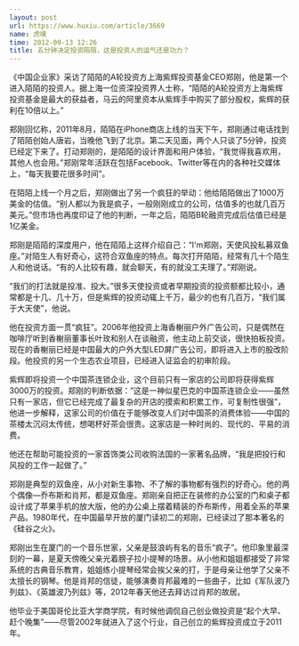 ```yaml
---
layout: post
url: https://www.huxiu.com/article/3669
name: 虎嗅
time: 2012-09-13 12:26
title: 五分钟决定投资陌陌，这是投资人的运气还是功力？
---
```

《中国企业家》采访了陌陌的A轮投资方上海紫辉投资基金CEO郑刚，他是第一个进入陌陌的投资人。据上海一位资深投资界人士称，“陌陌的A轮投资方上海紫辉投资基金是最大的获益者，马云的阿里资本从紫辉手中购买了部分股权，紫辉的获利在10倍以上。”

郑刚回忆称，2011年8月，陌陌在iPhone商店上线的当天下午，郑刚通过电话找到了陌陌创始人唐岩，当晚他飞到了北京。第二天见面，两个人只谈了5分钟，投资已经定下来了。打动郑刚的，是陌陌的设计界面和用户体验，“我觉得我喜欢用，其他人也会用。”郑刚常年活跃在包括Facebook、Twitter等在内的各种社交媒体上，“每天我要花很多时间”。

在陌陌上线一个月之后，郑刚做出了另一个疯狂的举动：他给陌陌做出了1000万美金的估值。“别人都以为我是疯子，一般刚刚成立的公司，估值多的也就几百万美元。”但市场也再度印证了他的判断，一年之后，陌陌B轮融资完成后估值已经是1亿美金。

郑刚是陌陌的深度用户，他在陌陌上这样介绍自己：“I'm郑刚，天使风投私募双鱼座。”对陌生人有好奇心，这符合双鱼座的特点。每次打开陌陌，经常有几十个陌生人和他说话。“有的人比较有趣，就会聊天，有的就没工夫理了。”郑刚说。

“我们的打法就是投准、投大。”很多天使投资或者早期投资的投资额都比较小，通常都是十几、几十万，但是紫辉的投资动辄上千万，最少的也有几百万，“我们属于大天使”，他说。

他在投资方面一贯“疯狂”。2006年他投资上海香榭丽户外广告公司，只是偶然在咖啡厅听到香榭丽董事长叶玫和别人在谈融资，他主动上前交谈，很快拍板投资。现在的香榭丽已经是中国最大的户外大型LED屏广告公司，即将进入上市的股改阶段。他投资的另一个生态农业项目，已经进入证监会的初审阶段。

紫辉即将投资一个中国茶连锁企业，这个目前只有一家店的公司即将获得紫辉3000万的投资。郑刚的判断依据：”这是一神似星巴克的中国茶连锁企业——虽然只有一家店，但它已经完成了最复杂的开店的摸索和积累工作，可复制性很强”，他进一步解释，这家公司的价值在于能够改变人们对中国茶的消费体验——中国的茶楼太沉闷太传统，想喝杯好茶会很贵。这家店是一种时尚的、现代的、平易的消费。

他还在帮助可能投资的一家首饰类公司收购法国的一家著名品牌，“我是把投行和风投的工作一起做了。”

郑刚是典型的双鱼座，从小对新生事物、不了解的事物都有强烈的好奇心。他的两个偶像—乔布斯和肖邦，都是双鱼座。郑刚亲自把正在装修的办公室的门和桌子都设计成了苹果手机的放大版，他的办公桌上摆着精装的乔布斯传，用着全系的苹果产品。1980年代，在中国最早开放的厦门读初二的郑刚，已经读过了那本著名的《硅谷之火》。

郑刚出生在厦门的一个音乐世家，父亲是鼓浪屿有名的音乐“疯子”。他印象里最深刻的一幕，是夏天傍晚父亲光着膀子拉小提琴的场景。从小他和姐姐都接受了非常系统的古典音乐教育，姐姐练小提琴经常会挨父亲的打，于是母亲让他学了父亲不太擅长的钢琴。他是肖邦的信徒，能够演奏肖邦最难的一些曲子，比如《军队波乃列兹》、《英雄波乃列兹》等，2012年春天他还去拜访过肖邦的故居。

他毕业于美国哥伦比亚大学商学院，有时候他调侃自己创业做投资是“起个大早、赶个晚集”——尽管2002年就进入了这个行业，自己创立的紫辉投资成立于2011年。

